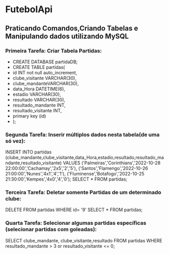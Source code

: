 # FutebolApi

## Praticando Comandos,Criando Tabelas e Manipulando dados utilizando MySQL

### Primeira Tarefa: Criar Tabela Partidas:

- CREATE DATABASE partidaDB;
- CREATE TABLE partidas(
- id INT not null auto_increment,
- clube_visitante VARCHAR(30),
- clube_mandanteVARCHAR(30),
- data_Hora DATETIME(6),
- estadio VARCHAR(30),
- resultado VARCHAR(30),
- resultado_mandante INT,
- resultado_visitante INT,
- primary key (id)
- );
  
### Segunda Tarefa: Inserir múltiplos dados nesta tabela(de uma só vez):

 INSERT INTO partidas
 (clube_mandante,clube_visitante,data_Hora,estadio,resultado,resultado_mandante,resultado_visitante)
 VALUES
 ('Palmeiras','Corinthians','2022-10-28 22:00:00','Cachamay','2x5','2','5'),
 ('Santos','Flamengo','2022-10-26 21:00:00','Nunes','4x1','4','1'),
 ('Fluminense','Botafogo','2022-10-25 21:30:00','Kempes','4x0','4','0');
 SELECT * FROM partidas;
  
### Terceira Tarefa: Deletar somente Partidas de um determinado clube:

  DELETE FROM partidas
  WHERE id= '9'
  SELECT * FROM partidas;

### Quarta Tarefa: Selecionar algumas partidas específicas (selecionar partidas com goleadas): 

  SELECT clube_mandante, clube_visitante,resultado FROM partidas
  WHERE resultado_mandante > 3 or resultado_visitante <= 0;
  
